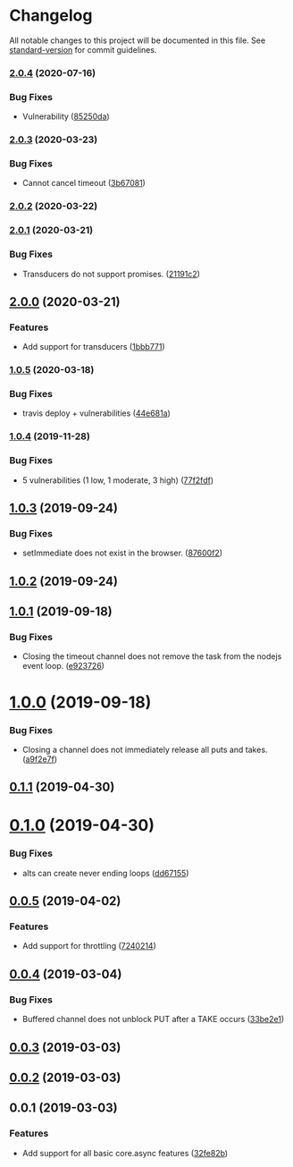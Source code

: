 # Changelog

All notable changes to this project will be documented in this file. See [standard-version](https://github.com/conventional-changelog/standard-version) for commit guidelines.

### [2.0.4](https://github.com/nicolasdao/core-async/compare/v2.0.3...v2.0.4) (2020-07-16)


### Bug Fixes

* Vulnerability ([85250da](https://github.com/nicolasdao/core-async/commit/85250daba4f965e99b070b56eb6a8e5dfcd2be07))

### [2.0.3](https://github.com/nicolasdao/core-async/compare/v2.0.2...v2.0.3) (2020-03-23)


### Bug Fixes

* Cannot cancel timeout ([3b67081](https://github.com/nicolasdao/core-async/commit/3b67081739df0f09428106ae970ef3bbd19daf43))

### [2.0.2](https://github.com/nicolasdao/core-async/compare/v2.0.1...v2.0.2) (2020-03-22)

### [2.0.1](https://github.com/nicolasdao/core-async/compare/v2.0.0...v2.0.1) (2020-03-21)


### Bug Fixes

* Transducers do not support promises. ([21191c2](https://github.com/nicolasdao/core-async/commit/21191c271dd02793666eeec1198e5ea2cec015e7))

## [2.0.0](https://github.com/nicolasdao/core-async/compare/v1.0.5...v2.0.0) (2020-03-21)


### Features

* Add support for transducers ([1bbb771](https://github.com/nicolasdao/core-async/commit/1bbb7716a74d4f7f7753c26537185c5be538aaa7))

### [1.0.5](https://github.com/nicolasdao/core-async/compare/v1.0.4...v1.0.5) (2020-03-18)


### Bug Fixes

* travis deploy + vulnerabilities ([44e681a](https://github.com/nicolasdao/core-async/commit/44e681a540af58de432e577eb73b62b815117091))

### [1.0.4](https://github.com/nicolasdao/core-async/compare/v1.0.3...v1.0.4) (2019-11-28)


### Bug Fixes

* 5 vulnerabilities (1 low, 1 moderate, 3 high) ([77f2fdf](https://github.com/nicolasdao/core-async/commit/77f2fdf85781dd47ade2dca583294f6c739b7c91))

<a name="1.0.3"></a>
## [1.0.3](https://github.com/nicolasdao/core-async/compare/v1.0.2...v1.0.3) (2019-09-24)


### Bug Fixes

* setImmediate does not exist in the browser. ([87600f2](https://github.com/nicolasdao/core-async/commit/87600f2))



<a name="1.0.2"></a>
## [1.0.2](https://github.com/nicolasdao/core-async/compare/v1.0.1...v1.0.2) (2019-09-24)



<a name="1.0.1"></a>
## [1.0.1](https://github.com/nicolasdao/core-async/compare/v1.0.0...v1.0.1) (2019-09-18)


### Bug Fixes

* Closing the timeout channel does not remove the task from the nodejs event loop. ([e923726](https://github.com/nicolasdao/core-async/commit/e923726))



<a name="1.0.0"></a>
# [1.0.0](https://github.com/nicolasdao/core-async/compare/v0.1.1...v1.0.0) (2019-09-18)


### Bug Fixes

* Closing a channel does not immediately release all puts and takes. ([a9f2e7f](https://github.com/nicolasdao/core-async/commit/a9f2e7f))



<a name="0.1.1"></a>
## [0.1.1](https://github.com/nicolasdao/core-async/compare/v0.1.0...v0.1.1) (2019-04-30)



<a name="0.1.0"></a>
# [0.1.0](https://github.com/nicolasdao/core-async/compare/v0.0.5...v0.1.0) (2019-04-30)


### Bug Fixes

* alts can create never ending loops ([dd67155](https://github.com/nicolasdao/core-async/commit/dd67155))



<a name="0.0.5"></a>
## [0.0.5](https://github.com/nicolasdao/core-async/compare/v0.0.4...v0.0.5) (2019-04-02)


### Features

* Add support for throttling ([7240214](https://github.com/nicolasdao/core-async/commit/7240214))



<a name="0.0.4"></a>
## [0.0.4](https://github.com/nicolasdao/core-async/compare/v0.0.3...v0.0.4) (2019-03-04)


### Bug Fixes

* Buffered channel does not unblock PUT after a TAKE occurs ([33be2e1](https://github.com/nicolasdao/core-async/commit/33be2e1))



<a name="0.0.3"></a>
## [0.0.3](https://github.com/nicolasdao/core-async/compare/v0.0.2...v0.0.3) (2019-03-03)



<a name="0.0.2"></a>
## [0.0.2](https://github.com/nicolasdao/core-async/compare/v0.0.1...v0.0.2) (2019-03-03)



<a name="0.0.1"></a>
## 0.0.1 (2019-03-03)


### Features

* Add support for all basic core.async features ([32fe82b](https://github.com/nicolasdao/core-async/commit/32fe82b))
